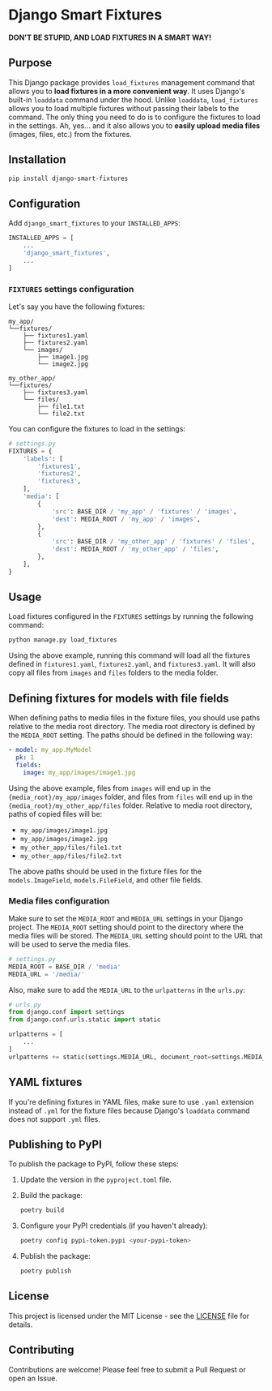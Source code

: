 # Django Smart Fixtures

**DON'T BE STUPID, AND LOAD FIXTURES IN A SMART WAY!**

## Purpose

This Django package provides `load_fixtures` management command that allows you
to **load fixtures in a more convenient way**. It uses Django's built-in
`loaddata` command under the hood. Unlike `loaddata`, `load_fixtures` allows you
to load multiple fixtures without passing their labels to the command. The only
thing you need to do is to configure the fixtures to load in the settings.
Ah, yes... and it also allows you to **easily upload media files** (images,
files, etc.) from the fixtures.

## Installation

```bash
pip install django-smart-fixtures
```

## Configuration

Add `django_smart_fixtures` to your `INSTALLED_APPS`:

```python
INSTALLED_APPS = [
    ...
    'django_smart_fixtures',
    ...
]
```

### `FIXTURES` settings configuration

Let's say you have the following fixtures:

```plaintext
my_app/
└──fixtures/
    ├── fixtures1.yaml
    ├── fixtures2.yaml
    └── images/
        ├── image1.jpg
        └── image2.jpg
    
my_other_app/
└──fixtures/
    ├── fixtures3.yaml
    └── files/
        ├── file1.txt
        └── file2.txt
```

You can configure the fixtures to load in the settings:

```python
# settings.py
FIXTURES = {
    'labels': [
        'fixtures1',
        'fixtures2',
        'fixtures3',
    ],
    'media': [
        {
            'src': BASE_DIR / 'my_app' / 'fixtures' / 'images',
            'dest': MEDIA_ROOT / 'my_app' / 'images',
        },
        {
            'src': BASE_DIR / 'my_other_app' / 'fixtures' / 'files',
            'dest': MEDIA_ROOT / 'my_other_app' / 'files',
        },
    ],
}
```

## Usage

Load fixtures configured in the `FIXTURES` settings by running the following
command:

```bash
python manage.py load_fixtures
```

Using the above example, running this command will load all the fixtures defined
in `fixtures1.yaml`, `fixtures2.yaml`, and `fixtures3.yaml`. It will also copy
all files from `images` and `files` folders to the media folder.

## Defining fixtures for models with file fields

When defining paths to media files in the fixture files, you should use paths
relative to the media root directory. The media root directory is defined by the
`MEDIA_ROOT` setting. The paths should be defined in the following way:

```yaml
- model: my_app.MyModel
  pk: 1
  fields:
    image: my_app/images/image1.jpg
```

Using the above example, files from `images` will end up in the
`{media_root}/my_app/images` folder, and files from `files` will end up in the
`{media_root}/my_other_app/files` folder. Relative to media root directory,
paths of copied files will be:

- `my_app/images/image1.jpg`
- `my_app/images/image2.jpg`
- `my_other_app/files/file1.txt`
- `my_other_app/files/file2.txt`

The above paths should be used in the fixture files for the `models.ImageField`,
`models.FileField`, and other file fields.

### Media files configuration

Make sure to set the `MEDIA_ROOT` and `MEDIA_URL` settings in your Django
project. The `MEDIA_ROOT` setting should point to the directory where the media
files will be stored. The `MEDIA_URL` setting should point to the URL that will
be used to serve the media files.

```python
# settings.py
MEDIA_ROOT = BASE_DIR / 'media'
MEDIA_URL = '/media/'
```

Also, make sure to add the `MEDIA_URL` to the `urlpatterns` in the `urls.py`:

```python
# urls.py
from django.conf import settings
from django.conf.urls.static import static

urlpatterns = [
    ...
]
urlpatterns += static(settings.MEDIA_URL, document_root=settings.MEDIA_ROOT)
```

## YAML fixtures

If you're defining fixtures in YAML files, make sure to use `.yaml` extension
instead of `.yml` for the fixture files because Django's `loaddata` command does
not support `.yml` files.

## Publishing to PyPI

To publish the package to PyPI, follow these steps:

1. Update the version in the `pyproject.toml` file.
2. Build the package:
    ```bash
    poetry build
    ```
3. Configure your PyPI credentials (if you haven't already):

    ```bash
    poetry config pypi-token.pypi <your-pypi-token>
    ```
4. Publish the package:

    ```bash
    poetry publish
    ```

## License

This project is licensed under the MIT License - see the [LICENSE](LICENSE) file
for details.

## Contributing

Contributions are welcome! Please feel free to submit a Pull Request or open an
Issue.
